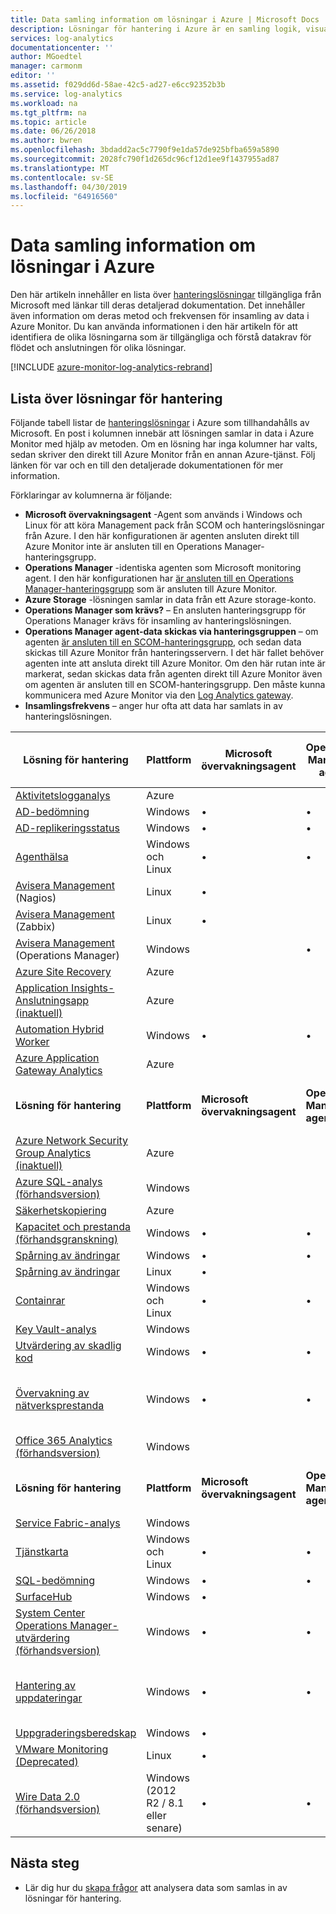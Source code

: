 ```yaml
---
title: Data samling information om lösningar i Azure | Microsoft Docs
description: Lösningar för hantering i Azure är en samling logik, visualisering och datahämtningsregler som tillhandahåller statistik rörande särskilda problemområden.  Den här artikeln innehåller en lista med hanteringslösningar som är tillgängliga från Microsoft och information om deras metod och frekvens för insamling av.
services: log-analytics
documentationcenter: ''
author: MGoedtel
manager: carmonm
editor: ''
ms.assetid: f029dd6d-58ae-42c5-ad27-e6cc92352b3b
ms.service: log-analytics
ms.workload: na
ms.tgt_pltfrm: na
ms.topic: article
ms.date: 06/26/2018
ms.author: bwren
ms.openlocfilehash: 3bdadd2ac5c7790f9e1da57de925bfba659a5890
ms.sourcegitcommit: 2028fc790f1d265dc96cf12d1ee9f1437955ad87
ms.translationtype: MT
ms.contentlocale: sv-SE
ms.lasthandoff: 04/30/2019
ms.locfileid: "64916560"
---
```

# <a name="data-collection-details-for-management-solutions-in-azure"></a>Data samling information om lösningar i Azure
Den här artikeln innehåller en lista över [hanteringslösningar](solutions.md) tillgängliga från Microsoft med länkar till deras detaljerad dokumentation.  Det innehåller även information om deras metod och frekvensen för insamling av data i Azure Monitor.  Du kan använda informationen i den här artikeln för att identifiera de olika lösningarna som är tillgängliga och förstå datakrav för flödet och anslutningen för olika lösningar. 

[!INCLUDE [azure-monitor-log-analytics-rebrand](../../../includes/azure-monitor-log-analytics-rebrand.md)]

## <a name="list-of-management-solutions"></a>Lista över lösningar för hantering

Följande tabell listar de [hanteringslösningar](solutions.md) i Azure som tillhandahålls av Microsoft. En post i kolumnen innebär att lösningen samlar in data i Azure Monitor med hjälp av metoden.  Om en lösning har inga kolumner har valts, sedan skriver den direkt till Azure Monitor från en annan Azure-tjänst. Följ länken för var och en till den detaljerade dokumentationen för mer information.

Förklaringar av kolumnerna är följande:

- **Microsoft övervakningsagent** -Agent som används i Windows och Linux för att köra Management pack från SCOM och hanteringslösningar från Azure. I den här konfigurationen är agenten ansluten direkt till Azure Monitor inte är ansluten till en Operations Manager-hanteringsgrupp. 
- **Operations Manager** -identiska agenten som Microsoft monitoring agent. I den här konfigurationen har [är ansluten till en Operations Manager-hanteringsgrupp](../../azure-monitor/platform/om-agents.md) som är ansluten till Azure Monitor. 
-  **Azure Storage** -lösningen samlar in data från ett Azure storage-konto. 
- **Operations Manager som krävs?** – En ansluten hanteringsgrupp för Operations Manager krävs för insamling av hanteringslösningen. 
- **Operations Manager agent-data skickas via hanteringsgruppen** – om agenten [är ansluten till en SCOM-hanteringsgrupp](../../azure-monitor/platform/om-agents.md), och sedan data skickas till Azure Monitor från hanteringsservern. I det här fallet behöver agenten inte att ansluta direkt till Azure Monitor. Om den här rutan inte är markerat, sedan skickas data från agenten direkt till Azure Monitor även om agenten är ansluten till en SCOM-hanteringsgrupp. Den måste kunna kommunicera med Azure Monitor via den [Log Analytics gateway](../../azure-monitor/platform/gateway.md).
- **Insamlingsfrekvens** – anger hur ofta att data har samlats in av hanteringslösningen. 



| **Lösning för hantering** | **Plattform** | **Microsoft övervakningsagent** | **Operations Manager-agent** | **Azure Storage** | **Operations Manager som krävs?** | **Operations Manager agent-data skickas via hanteringsgruppen** | **Insamlingsfrekvens** |
| --- | --- | --- | --- | --- | --- | --- | --- |
| [Aktivitetslogganalys](../../azure-monitor/platform/collect-activity-logs.md) | Azure | | | | | | på meddelandet |
| [AD-bedömning](../../azure-monitor/insights/ad-assessment.md) |Windows |&#8226; |&#8226; | | |&#8226; |7 dagar |
| [AD-replikeringsstatus](../../azure-monitor/insights/ad-replication-status.md) |Windows |&#8226; |&#8226; | | |&#8226; |5 dagar |
| [Agenthälsa](solution-agenthealth.md) | Windows och Linux | &#8226; | &#8226; | | | &#8226; | 1 minut |
| [Avisera Management](../../azure-monitor/platform/alert-management-solution.md) (Nagios) |Linux |&#8226; | | | | |anländer |
| [Avisera Management](../../azure-monitor/platform/alert-management-solution.md) (Zabbix) |Linux |&#8226; | | | | |1 minut |
| [Avisera Management](../../azure-monitor/platform/alert-management-solution.md) (Operations Manager) |Windows | |&#8226; | |&#8226; |&#8226; |3 minuter |
| [Azure Site Recovery](../../site-recovery/site-recovery-overview.md) | Azure | | | | | | Saknas |
| [Application Insights-Anslutningsapp (inaktuell)](../../azure-monitor/platform/app-insights-connector.md) | Azure | | | |  |  | på meddelandet |
| [Automation Hybrid Worker](../../automation/automation-hybrid-runbook-worker.md) | Windows | &#8226; | &#8226; |  |  |  | Saknas |
| [Azure Application Gateway Analytics](../../azure-monitor/insights/azure-networking-analytics.md) | Azure |  |  |  |  |  | på meddelandet |
| **Lösning för hantering** | **Plattform** | **Microsoft övervakningsagent** | **Operations Manager-agent** | **Azure Storage** | **Operations Manager som krävs?** | **Operations Manager agent-data skickas via hanteringsgruppen** | **Insamlingsfrekvens** |
| [Azure Network Security Group Analytics (inaktuell)](../../azure-monitor/insights/azure-networking-analytics.md) | Azure |  |  |  |  |  | på meddelandet |
| [Azure SQL-analys (förhandsversion)](../../azure-monitor/insights/azure-sql.md) | Windows | | | | | | 1 minut |
| [Säkerhetskopiering](https://azure.microsoft.com/resources/templates/101-backup-oms-monitoring/) | Azure |  |  |  |  |  | på meddelandet |
| [Kapacitet och prestanda (förhandsgranskning)](../../azure-monitor/insights/capacity-performance.md) |Windows |&#8226; |&#8226; | | |&#8226; |anländer |
| [Spårning av ändringar](../../automation/change-tracking.md) |Windows |&#8226; |&#8226; | | |&#8226; |[Varierar](../../automation/change-tracking.md#change-tracking-data-collection-details) |
| [Spårning av ändringar](../../automation/change-tracking.md) |Linux |&#8226; | | | | |[Varierar](../../automation/change-tracking.md#change-tracking-data-collection-details) |
| [Containrar](../../azure-monitor/insights/containers.md) | Windows och Linux | &#8226; | &#8226; |  |  |  | 3 minuter |
| [Key Vault-analys](../../azure-monitor/insights/azure-key-vault.md) |Windows | | | | | |på meddelandet |
| [Utvärdering av skadlig kod](../../security-center/security-center-install-endpoint-protection.md) |Windows |&#8226; |&#8226; | | |&#8226; |varje timme |
| [Övervakning av nätverksprestanda](../../azure-monitor/insights/network-performance-monitor.md) | Windows | &#8226; | &#8226; |  |  |  | TCP-handskakningar var femte sekund, data skickas var 3: e minut |
| [Office 365 Analytics (förhandsversion)](solution-office-365.md) |Windows | | | | | |på meddelandet |
| **Lösning för hantering** | **Plattform** | **Microsoft övervakningsagent** | **Operations Manager-agent** | **Azure Storage** | **Operations Manager som krävs?** | **Operations Manager agent-data skickas via hanteringsgruppen** | **Insamlingsfrekvens** |
| [Service Fabric-analys](../../service-fabric/service-fabric-diagnostics-oms-setup.md) |Windows | | |&#8226; | | |5 minuter |
| [Tjänstkarta](../../azure-monitor/insights/service-map.md) | Windows och Linux | &#8226; | &#8226; |  |  |  | 15 sekunder |
| [SQL-bedömning](../../azure-monitor/insights/sql-assessment.md) |Windows |&#8226; |&#8226; | | |&#8226; |7 dagar |
| [SurfaceHub](../../azure-monitor/insights/surface-hubs.md) |Windows |&#8226; | | | | |anländer |
| [System Center Operations Manager-utvärdering (förhandsversion)](../../azure-monitor/insights/scom-assessment.md) | Windows | &#8226; | &#8226; |  |  | &#8226; | sju dagar |
| [Hantering av uppdateringar](../../automation/automation-update-management.md) | Windows |&#8226; |&#8226; | | |&#8226; |minst 2 gånger per dag och 15 minuter när du har installerat en uppdatering |
| [Uppgraderingsberedskap](https://docs.microsoft.com/windows/deployment/upgrade/upgrade-readiness-get-started) | Windows | &#8226; |  |  |  |  | 2 dagar |
| [VMware Monitoring (Deprecated)](../../azure-monitor/insights/vmware.md) | Linux | &#8226; |  |  |  |  | 3 minuter |
| [Wire Data 2.0 (förhandsversion)](../../azure-monitor/insights/wire-data.md) |Windows (2012 R2 / 8.1 eller senare) |&#8226; |&#8226; | | | | 1 minut |




## <a name="next-steps"></a>Nästa steg
* Lär dig hur du [skapa frågor](../../azure-monitor/log-query/log-query-overview.md) att analysera data som samlas in av lösningar för hantering.
